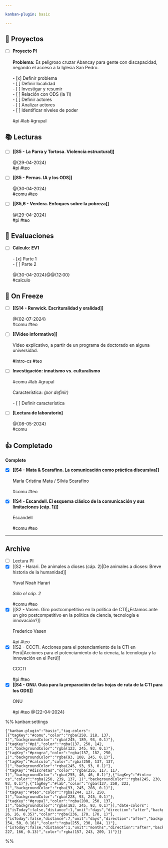 ```yaml
---

kanban-plugin: basic

---
```


## 🧱 Proyectos

- [ ] **Proyecto PI**<br><br>**Problema:** Es peligroso cruzar Abancay para gente con discapacidad, negando el acceso a la Iglesia San Pedro.<br><br>- [x] Definir problema<br>- [ ] Definir localidad<br>- [ ] Investigar y resumir<br>- [ ] Relación con ODS (la 11)<br>- [ ] Definir actores<br>- [ ] Analizar actores<br>- [ ] Identificar niveles de poder<br><br>#pi #lab #grupal


## 📚 Lecturas

- [ ] **[[S5 - La Parra y Tortosa. Violencia estructural]]**<br><br>@{29-04-2024}<br>#pi #teo
- [ ] **[[S5 - Pernas. IA y los ODS]]**<br><br>@{30-04-2024}<br>#comu #teo
- [ ] **[[S5,6 - Verdera. Enfoques sobre la pobreza]]**<br><br>@{29-04-2024}<br>#pi #teo


## 📄 Evaluaciones

- [ ] **Cálculo: EV1**<br><br>- [x] Parte 1<br>- [ ] Parte 2<br><br>@{30-04-2024}@@{12:00}<br>#calculo


## 🧊 On Freeze

- [ ] **[[S14 - Renwick. Escrituralidad y oralidad]]**<br><br>@{02-07-2024}<br>#comu #teo
- [ ] **[[Video informativo]]**<br><br>Video explicativo, a partir de un programa de doctorado en alguna universidad.<br><br>#intro-cs #teo
- [ ] **Investigación: innatismo vs. culturalismo**<br><br>#comu #lab #grupal <br><br>Característica: *(por definir)*<br><br>- [ ] Definir característica
- [ ] **[Lectura de laboratorio]**<br><br>@{08-05-2024}<br>#comu


## 👍 Completado

**Complete**
- [x] **[[S4 - Mata & Scarafino. La comunicación como práctica discursiva]]**<br><br>María Cristina Mata / Silvia Scarafino<br><br>#comu #teo
- [x] **[[S4 - Escandell. El esquema clásico de la comunicación y sus limitaciones (cáp. 1)]]**<br><br>Escandell<br><br>#comu #teo


***

## Archive

- [ ] Lectura PI
- [x] [[S2 - Harari. De animales a dioses (cáp. 2)|De animales a dioses: Breve historia de la humanidad]]<br><br>Yuval Noah Harari<br><br>*Sólo el cáp. 2*<br><br>#comu #teo
- [x] [[S2 - Vasen. Giro postcompetitivo en la política de CTI|¿Estamos ante un  giro postcompetitivo  en la política de ciencia, tecnología e innovación?]]<br><br>Frederico Vasen<br><br>#pi #teo
- [x] [[S2 - CCCTI. Acciones para el potenciamiento de la CTI en Perú|Acciones para el potenciamiento de la ciencia, la tecnología y la innovación en el Perú]]<br><br>CCCTI<br><br>#pi #teo
- [x] **[[S4 - ONU. Guía para la preparación de las hojas de ruta de la CTI para los ODS]]**<br><br>ONU<br><br>#pi #teo @{22-04-2024}

%% kanban:settings
```
{"kanban-plugin":"basic","tag-colors":[{"tagKey":"#comu","color":"rgba(250, 218, 137, 1)","backgroundColor":"rgba(245, 189, 93, 0.1)"},{"tagKey":"#pi","color":"rgba(137, 250, 142, 1)","backgroundColor":"rgba(123, 245, 93, 0.1)"},{"tagKey":"#progra","color":"rgba(137, 182, 250, 1)","backgroundColor":"rgba(93, 108, 245, 0.1)"},{"tagKey":"#calculo","color":"rgba(250, 137, 137, 1)","backgroundColor":"rgba(245, 93, 93, 0.1)"},{"tagKey":"#discretas","color":"rgba(255, 117, 117, 1)","backgroundColor":"rgba(255, 46, 46, 0.1)"},{"tagKey":"#intro-cs","color":"rgba(250, 239, 137, 1)","backgroundColor":"rgba(245, 230, 93, 0.1)"},{"tagKey":"#lab","color":"rgba(137, 250, 223, 1)","backgroundColor":"rgba(93, 245, 208, 0.1)"},{"tagKey":"#teo","color":"rgba(244, 137, 250, 1)","backgroundColor":"rgba(228, 93, 245, 0.1)"},{"tagKey":"#grupal","color":"rgba(200, 250, 137, 1)","backgroundColor":"rgba(183, 245, 93, 0.1)"}],"date-colors":[{"isToday":false,"distance":1,"unit":"days","direction":"after","backgroundColor":"rgba(104, 26, 26, 0.35)","color":"rgba(236, 170, 170, 1)"},{"isToday":false,"distance":7,"unit":"days","direction":"after","backgroundColor":"rgba(180, 154, 50, 0.16)","color":"rgba(255, 230, 184, 1)"},{"isToday":false,"distance":1,"unit":"months","direction":"after","backgroundColor":"rgba(75, 227, 166, 0.13)","color":"rgba(157, 243, 209, 1)"}]}
```
%%